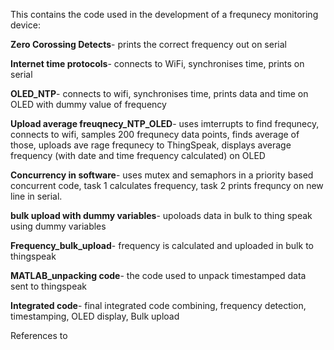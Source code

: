 This contains the code used in the development of a frequnecy monitoring device:

**Zero Corossing Detects**- prints the correct frequency out on serial 

**Internet time protocols**- connects to WiFi, synchronises time, prints on serial

**OLED_NTP**- connects to wifi, synchronises time, prints data and time on OLED with dummy value of frequency 

**Upload average freuqnecy_NTP_OLED**- uses imterrupts to find frequnecy, connects to wifi, samples 200 frequnecy data points, finds average of those, uploads ave rage frequnecy to ThingSpeak, displays average frequency (with date and time frequency calculated) on OLED

**Concurrency in software**-  uses mutex and semaphors in a priority based concurrent code, task 1 calculates frequency, task 2 prints frequncy on new line in serial. 

**bulk upload with dummy variables**- upoloads data in bulk to thing speak using dummy variables

**Frequency_bulk_upload**- frequency is calculated and uploaded in bulk to thingspeak

**MATLAB_unpacking code**- the code used to unpack timestamped data sent to thingspeak

**Integrated code**- final integrated code combining, frequency detection, timestamping, OLED display, Bulk upload

References to 
